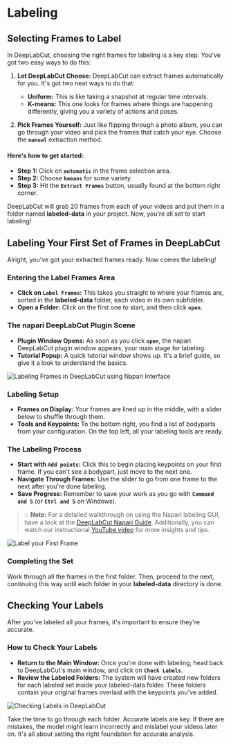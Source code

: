 # Labeling

## Selecting Frames to Label

In DeepLabCut, choosing the right frames for labeling is a key step. You've got two easy ways to do this:

1. **Let DeepLabCut Choose:** DeepLabCut can extract frames automatically for you. It's got two neat ways to do that:
   - **Uniform:** This is like taking a snapshot at regular time intervals.
   - **K-means:** This one looks for frames where things are happening differently, giving you a variety of actions and poses.

2. **Pick Frames Yourself:** Just like flipping through a photo album, you can go through your video and pick the frames that catch your eye. Choose the **`manual`** extraction method.

#### Here's how to get started:

- **Step 1:** Click on **`automatic`** in the frame selection area.
- **Step 2:** Choose **`kmeans`** for some variety.
- **Step 3:** Hit the **`Extract Frames`** button, usually found at the bottom right corner.

DeepLabCut will grab 20 frames from each of your videos and put them in a folder named **labeled-data** in your project. Now, you're all set to start labeling!

## Labeling Your First Set of Frames in DeepLabCut

Alright, you've got your extracted frames ready. Now comes the labeling!

### Entering the Label Frames Area

- **Click on `Label Frames`:** This takes you straight to where your frames are, sorted in the **labeled-data** folder, each video in its own subfolder.
- **Open a Folder:** Click on the first one to start, and then click **`open`**.

### The napari DeepLabCut Plugin Scene

- **Plugin Window Opens:** As soon as you click **`open`**, the napari DeepLabCut plugin window appears, your main stage for labeling.
- **Tutorial Popup:** A quick tutorial window shows up. It's a brief guide, so give it a look to understand the basics.

![Labeling Frames in DeepLabCut using Napari Interface](https://github.com/Timokleia/DeepLabCut/blob/create-tutorial/docs/images/labeling-napari.png?raw=true)

### Labeling Setup

- **Frames on Display:** Your frames are lined up in the middle, with a slider below to shuffle through them.
- **Tools and Keypoints:** To the bottom right, you find a list of bodyparts from your configuration. On the top left, all your labeling tools are ready.

### The Labeling Process

- **Start with `Add points`:** Click this to begin placing keypoints on your first frame. If you can't see a bodypart, just move to the next one.
- **Navigate Through Frames:** Use the slider to go from one frame to the next after you're done labeling.
- **Save Progress:** Remember to save your work as you go with **`Command and S`** (or **`Ctrl and S`** on Windows).

> 💡 **Note:** For a detailed walkthrough on using the Napari labeling GUI, have a look at the [DeepLabCut Napari Guide](https://deeplabcut.github.io/DeepLabCut/docs/napari_GUI.html). Additionally, you can watch our instructional [YouTube video](https://www.youtube.com/watch?v=hsA9IB5r73E) for more insights and tips.

![Label your First Frame](https://github.com/Timokleia/DeepLabCut/blob/create-tutorial/docs/images/first-frame.gif?raw=true)

### Completing the Set

Work through all the frames in the first folder. Then, proceed to the next, continuing this way until each folder in your **labeled-data** directory is done. 

## Checking Your Labels

After you've labeled all your frames, it's important to ensure they're accurate. 

### How to Check Your Labels

- **Return to the Main Window:** Once you're done with labeling, head back to DeepLabCut's main window, and click on **`Check Labels`**. 
- **Review the Labeled Folders:** The system will have created new folders for each labeled set inside your labeled-data folder. These folders contain your original frames overlaid with the keypoints you've added.

![Checking Labels in DeepLabCut](https://github.com/Timokleia/DeepLabCut/blob/create-tutorial/docs/images/check-labels.png?raw=true)

Take the time to go through each folder. Accurate labels are key. If there are mistakes, the model might learn incorrectly and mislabel your videos later on. It's all about setting the right foundation for accurate analysis.

